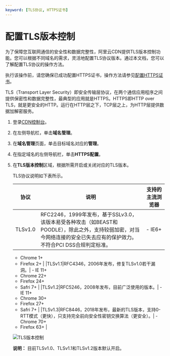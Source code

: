 ```yaml
---
keyword: [TLS协议, HTTPS证书]
---
```


# 配置TLS版本控制

为了保障您互联网通信的安全性和数据完整性，阿里云CDN提供TLS版本控制功能。您可以根据不同域名的需求，灵活地配置TLS协议版本。通过本文档，您可以了解配置TLS协议的操作方法。

执行该操作前，请您确保已成功配置HTTPS证书，操作方法请参见[配置HTTPS证书](/cn.zh-CN/域名管理/HTTPS配置/配置HTTPS证书.md)。

TLS（Transport Layer Security）即安全传输层协议，在两个通信应用程序之间提供保密性和数据完整性，最典型的应用就是HTTPS。HTTPS即HTTP over TLS，就是更安全的HTTP。运行在HTTP层之下，TCP层之上，为HTTP层提供数据加解密服务。

1.  登录[CDN控制台](https://cdn.console.aliyun.com)。

2.  在左侧导航栏，单击**域名管理**。

3.  在**域名管理**页面，单击目标域名对应的**管理**。

4.  在指定域名的左侧导航栏，单击**HTTPS配置**。

5.  在**TLS版本控制**区域，根据所需开启或关闭对应的TLS版本。

    TLS协议说明如下表所示。

    |协议|说明|支持的主流浏览器|
    |--|--|--------|
    |TLSv1.0|RFC2246，1999年发布，基于SSLv3.0，该版本易受各种攻击（如BEAST和POODLE），除此之外，支持较弱加密，对当今网络连接的安全已失去应有的保护效力。不符合PCI DSS合规判定标准。|    -   IE6+
    -   Chrome 1+
    -   Firefox 2+ |
    |TLSv1.1|RFC4346，2006年发布，修复TLSv1.0若干漏洞。|    -   IE 11+
    -   Chrome 22+
    -   Firefox 24+
    -   Safri 7+ |
    |TLSv1.2|RFC5246，2008年发布，目前广泛使用的版本。|    -   IE 11+
    -   Chrome 30+
    -   Firefox 27+
    -   Safri 7+ |
    |TLSv1.3|RFC8446，2018年发布，最新的TLS版本，支持0-RTT模式（更快），只支持完全前向安全性密钥交换算法（更安全）。|    -   Chrome 70+
    -   Firefox 63+ |

    ![TLS版本控制](https://static-aliyun-doc.oss-accelerate.aliyuncs.com/assets/img/zh-CN/1300688951/p47114.png)

    **说明：** 目前TLSv1.0、TLSv1.1和TLSv1.2版本默认开启。



